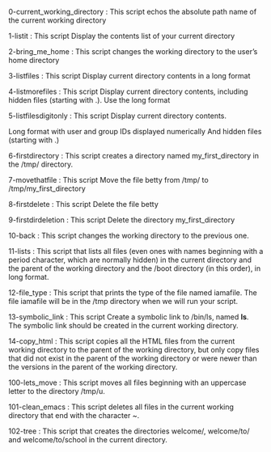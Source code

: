
0-current_working_directory : This script echos the absolute path name of the current working directory

1-listit                    : This script Display the contents list of your current directory

2-bring_me_home             : This script changes the working directory to the user’s home directory

3-listfiles                 : This script Display current directory contents in a long format

4-listmorefiles             : This script Display current directory contents, including hidden files (starting with .). Use the long format

5-listfilesdigitonly        : This script Display current directory contents.

Long format
with user and group IDs displayed numerically
And hidden files (starting with .)

6-firstdirectory            : This script creates a directory named my_first_directory in the /tmp/ directory.

7-movethatfile              : This script Move the file betty from /tmp/ to /tmp/my_first_directory

8-firstdelete               : This script Delete the file betty

9-firstdirdeletion          : This script Delete the directory my_first_directory

10-back			    : This script changes the working directory to the previous one.

11-lists                    : This script that lists all files (even ones with names beginning with a period character, which are normally hidden) in the current directory and the parent of the working directory and the /boot directory (in this order), in long format.

12-file_type                : This script that prints the type of the file named iamafile. The file iamafile will be in the /tmp directory when we will run your script.

13-symbolic_link            : This script Create a symbolic link to /bin/ls, named __ls__. The symbolic link should be created in the current working directory.

14-copy_html                : This script copies all the HTML files from the current working directory to the parent of the working directory, but only copy files that did not exist in the parent of the working directory or were newer than the versions in the parent of the working directory.

100-lets_move              : This script moves all files beginning with an uppercase letter to the directory /tmp/u.

101-clean_emacs            : This script deletes all files in the current working directory that end with the character ~.

102-tree                   : This script that creates the directories welcome/, welcome/to/ and welcome/to/school in the current directory.
